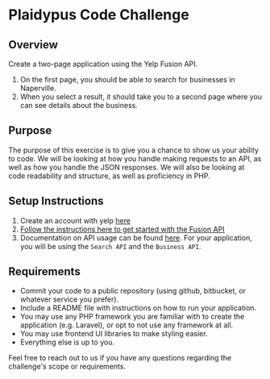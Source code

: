# Plaidypus Code Challenge

## Overview

Create a two-page application using the Yelp Fusion API.

1. On the first page, you should be able to search for businesses in Naperville.
2. When you select a result, it should take you to a second page where you can see details about the business.

## Purpose

The purpose of this exercise is to give you a chance to show us your ability to code. We will be looking at how you handle making requests to an API, as well as how you handle the JSON responses. We will also be looking at code readability and structure, as well as proficiency in PHP.

## Setup Instructions

1. Create an account with yelp [here](https://www.yelp.com/signup)
2. [Follow the instructions here to get started with the Fusion API](https://www.yelp.com/developers/documentation/v3/get_started)
3. Documentation on API usage can be found [here](https://www.yelp.com/developers/documentation/v3). For your application, you will be using the `Search API` and the `Business API`.

## Requirements

* Commit your code to a public repository (using github, bitbucket, or whatever service you prefer).
* Include a README file with instructions on how to run your application.
* You may use any PHP framework you are familiar with to create the application (e.g. Laravel), or opt to not use any framework at all.
* You may use frontend UI libraries to make styling easier.
* Everything else is up to you.

Feel free to reach out to us if you have any questions regarding the challenge's scope or requirements.
